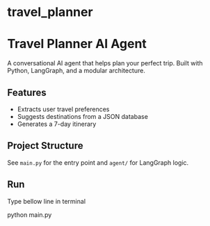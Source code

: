 # travel_planner

# Travel Planner AI Agent

  A conversational AI agent that helps plan your perfect trip. Built with Python, LangGraph, and a modular architecture.

## Features
- Extracts user travel preferences
- Suggests destinations from a JSON database
- Generates a 7-day itinerary

## Project Structure

  See `main.py` for the entry point and `agent/` for LangGraph logic.

## Run
  Type bellow line in terminal

  python main.py
